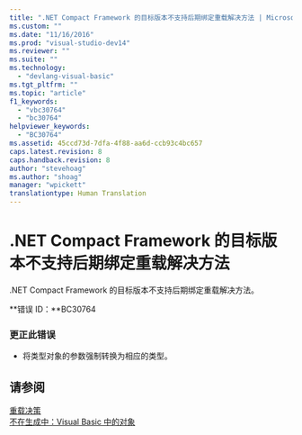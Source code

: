 ```yaml
---
title: ".NET Compact Framework 的目标版本不支持后期绑定重载解决方法 | Microsoft Docs"
ms.custom: ""
ms.date: "11/16/2016"
ms.prod: "visual-studio-dev14"
ms.reviewer: ""
ms.suite: ""
ms.technology: 
  - "devlang-visual-basic"
ms.tgt_pltfrm: ""
ms.topic: "article"
f1_keywords: 
  - "vbc30764"
  - "bc30764"
helpviewer_keywords: 
  - "BC30764"
ms.assetid: 45ccd73d-7dfa-4f88-aa6d-ccb93c4bc657
caps.latest.revision: 8
caps.handback.revision: 8
author: "stevehoag"
ms.author: "shoag"
manager: "wpickett"
translationtype: Human Translation
---
```

# .NET Compact Framework 的目标版本不支持后期绑定重载解决方法
.NET Compact Framework 的目标版本不支持后期绑定重载解决方法。  
  
 **错误 ID：**BC30764  
  
### 更正此错误  
  
-   将类型对象的参数强制转换为相应的类型。  
  
## 请参阅  
 [重载决策](../../visual-basic/programming-guide/language-features/procedures/overload-resolution.md)   
 [不在生成中：Visual Basic 中的对象](http://msdn.microsoft.com/zh-cn/85bd757a-a19e-45e1-af89-d68765f5ee3c)